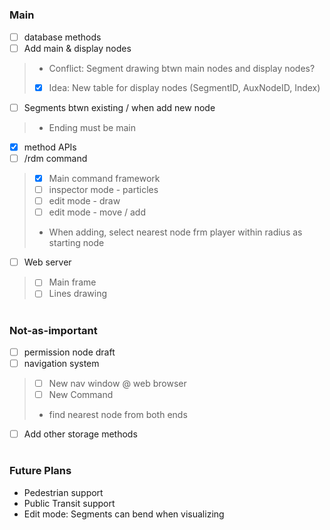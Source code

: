 #
### Main
- [ ] database methods
- [ ] Add main & display nodes
> - Conflict: Segment drawing btwn main nodes and display nodes? 
> - [x] Idea: New table for display nodes (SegmentID, AuxNodeID, Index)
- [ ] Segments btwn existing / when add new node
> - Ending must be main
- [x] method APIs
- [ ] /rdm command
> - [x] Main command framework
> - [ ] inspector mode - particles
> - [ ] edit mode - draw
> - [ ] edit mode - move / add
> - When adding, select nearest node frm player within radius as starting node
- [ ] Web server
> - [ ] Main frame
> - [ ] Lines drawing
#
### Not-as-important
- [ ] permission node draft
- [ ] navigation system
> - [ ] New nav window @ web browser
> - [ ] New Command
> - find nearest node from both ends
- [ ] Add other storage methods

#
### Future Plans
- Pedestrian support
- Public Transit support
- Edit mode: Segments can bend when visualizing